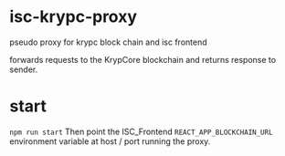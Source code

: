 # isc-krypc-proxy
pseudo proxy for krypc block chain and isc frontend

forwards requests to the KrypCore blockchain and returns response to sender. 

# start
`npm run start`
Then point the ISC_Frontend `REACT_APP_BLOCKCHAIN_URL` environment variable at host / port running the proxy.
